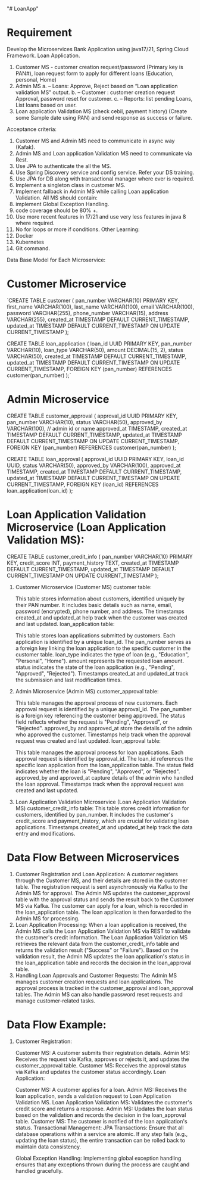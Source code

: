 "# LoanApp" 

# Requirement

Develop the Microservices Bank Application using java17/21, Spring Cloud Framework.
Loan Application.
1.	Customer MS  - customer creation request/password (Primary key is PAN#), loan request form to apply for different loans (Education, personal, Home)
2.	Admin MS 
    a.	– Loans: Approve, Reject based on “Loan application validation MS” output.
    b.	– Customer : customer creation request Approval, password reset for customer.
    c.	– Reports: list pending Loans, List loans based on user.
3.	Loan application Validation MS (check cebil, payment history) (Create some Sample date using PAN)  and send response as success or failure.

Acceptance criteria:
1.	Customer MS and Admin MS need to communicate in async way (Kafak).
2.	Admin MS and Loan application Validation MS need to communicate via Rest.
3.	Use JPA to authenticate the all the MS.
4.	Use Spring Discovery service and config service. Refer your DS training.
5.	Use JPA for DB along with transactional manager where ever is required.
6.	Implement a singleton class in customer MS.
7.	Implement fallback in Admin MS while calling Loan application Validation.
  All MS should contain:
1.	implement Global Exception Handling.
2.	code coverage should be 80% +.
3.	Use more recent features in 17/21 and use very less features in java 8 where required.
4.	No for loops or more if conditions.
Other Learning:
1.	Docker
2.	Kubernetes
3.	Git command.


Data Base Model for Each Microservice:
# Customer Microservice
`CREATE TABLE customer (
    pan_number VARCHAR(10) PRIMARY KEY,
    first_name VARCHAR(100),
    last_name VARCHAR(100),
    email VARCHAR(100),
    password VARCHAR(255),
    phone_number VARCHAR(15),
    address VARCHAR(255),
    created_at TIMESTAMP DEFAULT CURRENT_TIMESTAMP,
    updated_at TIMESTAMP DEFAULT CURRENT_TIMESTAMP ON UPDATE CURRENT_TIMESTAMP
);

CREATE TABLE loan_application (
    loan_id UUID PRIMARY KEY,
    pan_number VARCHAR(10),
    loan_type VARCHAR(50),
    amount DECIMAL(15, 2),
    status VARCHAR(50),
    created_at TIMESTAMP DEFAULT CURRENT_TIMESTAMP,
    updated_at TIMESTAMP DEFAULT CURRENT_TIMESTAMP ON UPDATE CURRENT_TIMESTAMP,
    FOREIGN KEY (pan_number) REFERENCES customer(pan_number)
);`

# Admin Microservice

CREATE TABLE customer_approval (
    approval_id UUID PRIMARY KEY,
    pan_number VARCHAR(10),
    status VARCHAR(50),
    approved_by VARCHAR(100), // admin id or name
    approved_at TIMESTAMP,
    created_at TIMESTAMP DEFAULT CURRENT_TIMESTAMP,
    updated_at TIMESTAMP DEFAULT CURRENT_TIMESTAMP ON UPDATE CURRENT_TIMESTAMP,
    FOREIGN KEY (pan_number) REFERENCES customer(pan_number)
);

CREATE TABLE loan_approval (
    approval_id UUID PRIMARY KEY,
    loan_id UUID,
    status VARCHAR(50),
    approved_by VARCHAR(100),
    approved_at TIMESTAMP,
    created_at TIMESTAMP DEFAULT CURRENT_TIMESTAMP,
    updated_at TIMESTAMP DEFAULT CURRENT_TIMESTAMP ON UPDATE CURRENT_TIMESTAMP,
    FOREIGN KEY (loan_id) REFERENCES loan_application(loan_id)
);


# Loan Application Validation Microservice (Loan Application Validation MS):

CREATE TABLE customer_credit_info (
    pan_number VARCHAR(10) PRIMARY KEY,
    credit_score INT,
    payment_history TEXT,
    created_at TIMESTAMP DEFAULT CURRENT_TIMESTAMP,
    updated_at TIMESTAMP DEFAULT CURRENT_TIMESTAMP ON UPDATE CURRENT_TIMESTAMP
);





1. Customer Microservice (Customer MS)
    customer table:

    This table stores information about customers, identified uniquely by their PAN number.
    It includes basic details such as name, email, password (encrypted), phone number, and address.
    The timestamps created_at and updated_at help track when the customer was created and last updated.
    loan_application table:

    This table stores loan applications submitted by customers. Each application is identified by a unique loan_id.
    The pan_number serves as a foreign key linking the loan application to the specific customer in the customer table.
    loan_type indicates the type of loan (e.g., "Education", "Personal", "Home").
    amount represents the requested loan amount.
    status indicates the state of the loan application (e.g., "Pending", "Approved", "Rejected").
    Timestamps created_at and updated_at track the submission and last modification times.
2. Admin Microservice (Admin MS)
    customer_approval table:

    This table manages the approval process of new customers. Each approval request is identified by a unique approval_id.
    The pan_number is a foreign key referencing the customer being approved.
    The status field reflects whether the request is "Pending", "Approved", or "Rejected".
    approved_by and approved_at store the details of the admin who approved the customer.
    Timestamps help track when the approval request was created and last updated.
    loan_approval table:

    This table manages the approval process for loan applications. Each approval request is identified by approval_id.
    The loan_id references the specific loan application from the loan_application table.
    The status field indicates whether the loan is "Pending", "Approved", or "Rejected".
    approved_by and approved_at capture details of the admin who handled the loan approval.
    Timestamps track when the approval request was created and last updated.
3. Loan Application Validation Microservice (Loan Application Validation MS)
    customer_credit_info table:
    This table stores credit information for customers, identified by pan_number.
    It includes the customer's credit_score and payment_history, which are crucial for validating loan applications.
    Timestamps created_at and updated_at help track the data entry and modifications.
# Data Flow Between Microservices
1. Customer Registration and Loan Application:
    A customer registers through the Customer MS, and their details are stored in the customer table.
    The registration request is sent asynchronously via Kafka to the Admin MS for approval.
    The Admin MS updates the customer_approval table with the approval status and sends the result back to the Customer MS via Kafka.
    The customer can apply for a loan, which is recorded in the loan_application table. The loan application is then forwarded to the Admin MS for processing.
2. Loan Application Processing:
    When a loan application is received, the Admin MS calls the Loan Application Validation MS via REST to validate the customer's credit information.
    The Loan Application Validation MS retrieves the relevant data from the customer_credit_info table and returns the validation result ("Success" or "Failure").
    Based on the validation result, the Admin MS updates the loan application's status in the loan_application table and records the decision in the loan_approval table.
3. Handling Loan Approvals and Customer Requests:
    The Admin MS manages customer creation requests and loan applications. The approval process is tracked in the customer_approval and loan_approval tables.
    The Admin MS can also handle password reset requests and manage customer-related tasks.
# Data Flow Example:
1. Customer Registration:

    Customer MS: A customer submits their registration details.
    Admin MS: Receives the request via Kafka, approves or rejects it, and updates the customer_approval table.
    Customer MS: Receives the approval status via Kafka and updates the customer status accordingly.
    Loan Application:

    Customer MS: A customer applies for a loan.
    Admin MS: Receives the loan application, sends a validation request to Loan Application Validation MS.
    Loan Application Validation MS: Validates the customer's credit score and returns a response.
    Admin MS: Updates the loan status based on the validation and records the decision in the loan_approval table.
    Customer MS: The customer is notified of the loan application's status.
Transactional Management:
    JPA Transactions: Ensure that all database operations within a service are atomic. If any step fails (e.g., updating the loan status), the entire transaction can be rolled back to maintain data consistency.

    Global Exception Handling: Implementing global exception handling ensures that any exceptions thrown during the process are caught and handled gracefully.

